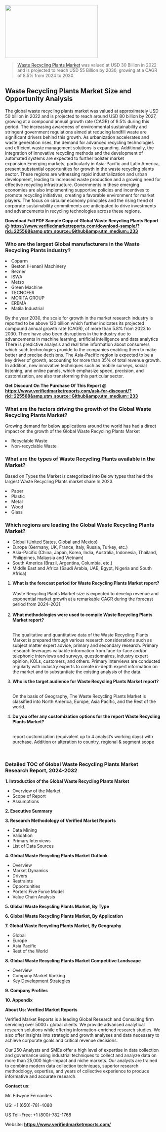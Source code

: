 
<img src="https://ffe5etoiles.com/wp-content/uploads/2024/12/MST1-300x171.png" alt="" width="300" height="171" class="alignnone size-medium wp-image-20088" /><blockquote><p><p><a href="https://www.verifiedmarketreports.com/download-sample/?rid=225568&utm_source=Github&utm_medium=233" target="_blank">Waste Recycling Plants Market</a> was valued at USD 30 Billion in 2022 and is projected to reach USD 55 Billion by 2030, growing at a CAGR of 8.5% from 2024 to 2030.</p></blockquote><p><h2>Waste Recycling Plants Market Size and Opportunity Analysis</h2>The global waste recycling plants market was valued at approximately USD 50 billion in 2022 and is projected to reach around USD 80 billion by 2027, growing at a compound annual growth rate (CAGR) of 9.5% during this period. The increasing awareness of environmental sustainability and stringent government regulations aimed at reducing landfill waste are significant drivers behind this growth. As urbanization accelerates and waste generation rises, the demand for advanced recycling technologies and efficient waste management solutions is expanding. Additionally, the integration of innovative recycling methods and the development of automated systems are expected to further bolster market expansion.Emerging markets, particularly in Asia-Pacific and Latin America, present substantial opportunities for growth in the waste recycling plants sector. These regions are witnessing rapid industrialization and urban development, leading to increased waste production and a growing need for effective recycling infrastructure. Governments in these emerging economies are also implementing supportive policies and incentives to promote recycling initiatives, creating a favorable environment for market players. The focus on circular economy principles and the rising trend of corporate sustainability commitments are anticipated to drive investments and advancements in recycling technologies across these regions.</p><p class=""><strong>Download Full PDF Sample Copy of Global Waste Recycling Plants Report @ <a href="https://www.verifiedmarketreports.com/download-sample/?rid=225568&amp;utm_source=Github&amp;utm_medium=233" target="_blank">https://www.verifiedmarketreports.com/download-sample/?rid=225568&amp;utm_source=Github&amp;utm_medium=233</a></strong></p><h3 id="" class="">Who are the largest Global manufacturers in the Waste Recycling Plants industry?</h3><p><li>Coparm</li><li> Beston (Henan) Machinery</li><li> Bezner</li><li> ISWA</li><li> Metso</li><li> Green Machine</li><li> TECNOFER</li><li> MORITA GROUP</li><li> EREMA</li><li> Matila Industrial</li></p><div class=""><div class="" dir="" data-message-author-role="" data-message-id="" data-message-model-slug=""><div class=""><div class=""><div class=""><div class="" dir="" data-message-author-role="" data-message-id="" data-message-model-slug=""><div class=""><div class=""><p>By the year 2030, the scale for growth in the market research industry is reported to be above 120 billion which further indicates its projected compound annual growth rate (CAGR), of more than 5.8% from 2023 to 2030. There have also been disruptions in the industry due to advancements in machine learning, artificial intelligence and data analytics There is predictive analysis and real time information about consumers which such technologies provide to the companies enabling them to make better and precise decisions. The Asia-Pacific region is expected to be a key driver of growth, accounting for more than 35% of total revenue growth. In addition, new innovative techniques such as mobile surveys, social listening, and online panels, which emphasize speed, precision, and customization, are also transforming this particular sector.</p><p><strong>Get Discount On The Purchase Of This Report @&nbsp; <a href="https://www.verifiedmarketreports.com/ask-for-discount/?rid=225568&amp;utm_source=Github&amp;utm_medium=233" target="_blank">https://www.verifiedmarketreports.com/ask-for-discount/?rid=225568&amp;utm_source=Github&amp;utm_medium=233</a></strong></p></div></div></div></div></div></div></div></div><h3 id="" class="">What are the factors driving the growth of the Global Waste Recycling Plants Market?</h3><p id="" class="">Growing demand for below applications around the world has had a direct impact on the growth of the Global Waste Recycling Plants Market</p><p id="" class=""><li>Recyclable Waste</li><li> Non-recyclable Waste</li></p><h3 id="" class="">What are the types of Waste Recycling Plants available in the Market?</h3><p id="" class="">Based on Types the Market is categorized into Below types that held the largest Waste Recycling Plants market share In 2023.</p><p id="" class=""><li>Paper</li><li> Plastic</li><li> Metal</li><li> Wood</li><li> Glass</li></p><h3 id="" class="">Which regions are leading the Global Waste Recycling Plants Market?</h3><ul><li>Global (United States, Global and Mexico)</li><li>Europe (Germany, UK, France, Italy, Russia, Turkey, etc.)</li><li>Asia-Pacific (China, Japan, Korea, India, Australia, Indonesia, Thailand, Philippines, Malaysia and Vietnam)</li><li>South America (Brazil, Argentina, Columbia, etc.)</li><li>Middle East and Africa (Saudi Arabia, UAE, Egypt, Nigeria and South Africa)</li></ul><p><ol><li><strong>What is the forecast period for Waste Recycling Plants Market report?<br /></strong><br /><span data-sheets-root="1" data-sheets-value="{&quot;1&quot;:2,&quot;2&quot;:&quot;XXXX size is expected to develop revenue and exponential market growth at a remarkable CAGR during the forecast period from 2024&ndash;2030.&quot;}" data-sheets-userformat="{&quot;2&quot;:12674,&quot;4&quot;:{&quot;1&quot;:2,&quot;2&quot;:16776960},&quot;10&quot;:2,&quot;11&quot;:0,&quot;15&quot;:&quot;Arial&quot;,&quot;16&quot;:12}">Waste Recycling Plants Market size is expected to develop revenue and exponential market growth at a remarkable CAGR during the forecast period from 2024&ndash;2031.</span><br /><br /></li><li><strong>What methodologies were used to compile Waste Recycling Plants Market report?<br /><br /></strong><p>The qualitative and quantitative data of the&nbsp;Waste Recycling Plants Market is prepared through various research considerations such as subject matter expert advice, primary and secondary research. Primary research leverages valuable information from face-to-face and/or telephonic interviews and surveys, questionnaires, industry expert opinion, KOLs, customers, and others. Primary interviews are conducted regularly with industry experts to create in-depth expert information on the market and to substantiate the existing analysis of the data.&nbsp;</p></li><li><strong>Who is the target audience for Waste Recycling Plants Market report?<br /><br /></strong><p>On the basis of Geography, The&nbsp;Waste Recycling Plants Market is classified into North America, Europe, Asia Pacific, and the Rest of the world.</p></li><li><strong>Do you offer any customization options for the report Waste Recycling Plants Market?<br /><br /></strong><p>report customization (equivalent up to 4 analyst&rsquo;s working days) with purchase. Addition or alteration to country, regional &amp; segment scope</p><p>&nbsp;</p></li></ol></p><h3 id="" class="">Detailed TOC of Global Waste Recycling Plants Market Research Report, 2024-2032</h3><p id="" class=""><strong>1. Introduction of the Global Waste Recycling Plants Market</strong></p><ul><li>Overview of the Market</li><li>Scope of Report</li><li>Assumptions</li></ul><p id="" class=""><strong>2. Executive Summary</strong></p><p id="" class=""><strong>3. Research Methodology of&nbsp;Verified Market Reports</strong></p><ul><li>Data Mining</li><li>Validation</li><li>Primary Interviews</li><li>List of Data Sources</li></ul><p id="" class=""><strong>4. Global Waste Recycling Plants Market Outlook</strong></p><ul><li>Overview</li><li>Market Dynamics</li><li>Drivers</li><li>Restraints</li><li>Opportunities</li><li>Porters Five Force Model</li><li>Value Chain Analysis</li></ul><p id="" class=""><strong>5. Global Waste Recycling Plants Market, By&nbsp;Type</strong></p><p id="" class=""><strong>6. Global Waste Recycling Plants Market, By Application</strong></p><p id="" class=""><strong>7. Global Waste Recycling Plants Market, By Geography</strong></p><ul><li>Global</li><li>Europe</li><li>Asia Pacific</li><li>Rest of the World</li></ul><p id="" class=""><strong>8. Global Waste Recycling Plants Market Competitive Landscape</strong></p><ul><li>Overview</li><li>Company Market Ranking</li><li>Key Development Strategies</li></ul><p id="" class=""><strong>9. Company Profiles</strong></p><p id="" class=""><strong>10. Appendix</strong></p><p id="" class=""><strong>About Us: Verified Market Reports</strong></p><p id="" class="">Verified Market Reports is a leading Global Research and Consulting firm servicing over 5000+ global clients. We provide advanced analytical research solutions while offering information-enriched research studies. We also offer insights into strategic and growth analyses and data necessary to achieve corporate goals and critical revenue decisions.</p><p id="" class="">Our 250 Analysts and SMEs offer a high level of expertise in data collection and governance using industrial techniques to collect and analyze data on more than 25,000 high-impact and niche markets. Our analysts are trained to combine modern data collection techniques, superior research methodology, expertise, and years of collective experience to produce informative and accurate research.</p><p id="" class=""><strong>Contact us:</strong></p><p id="" class="">Mr. Edwyne Fernandes</p><p id="" class="">US: +1 (650)-781-4080</p><p id="" class="">US Toll-Free: +1 (800)-782-1768</p><p id="" class="">Website: <a target="" data-test-app-aware-link=""><strong>https://www.verifiedmarketreports.com/</strong></a></p>
